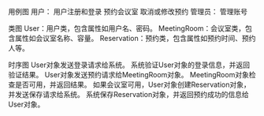 用例图
用户：
用户注册和登录
预约会议室
取消或修改预约
管理员：
管理账号

类图
User：用户类，包含属性如用户名、密码。
MeetingRoom：会议室类，包含属性如会议室名称、容量。
Reservation：预约类，包含属性如预约时间、预约人等。

时序图
User对象发送登录请求给系统。
系统验证User对象的登录信息，并返回验证结果。
User对象发送预约请求给MeetingRoom对象。
MeetingRoom对象检查是否可用，并返回结果。
如果会议室可用，User对象创建Reservation对象，并发送保存请求给系统。
系统保存Reservation对象，并返回预约成功的信息给User对象。
